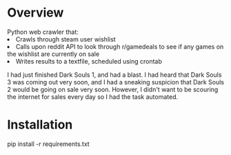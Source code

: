 <h1> Overview </h1>
Python web crawler that:
<li> Crawls through steam user wishlist </li>
<li> Calls upon reddit API to look through r/gamedeals to see if any games on the wishlist are currently on sale </li>
<li> Writes results to a textfile, scheduled using crontab </li>

I had just finished Dark Souls 1, and had a blast. I had heard that Dark Souls 3 was coming out very soon, and I had a sneaking suspicion that Dark Souls 2 would be going on sale very soon. However, I didn't want to be scouring the internet for sales every day so I had the task automated. 
<h1> Installation </h1>
pip install -r requirements.txt
